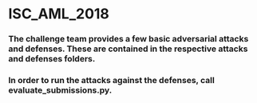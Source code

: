 # ISC_AML_2018

### The challenge team provides a few basic adversarial attacks and defenses. These are contained in the respective attacks and defenses folders.
### In order to run the attacks against the defenses, call evaluate_submissions.py.


